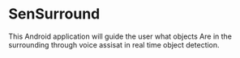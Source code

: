# SenSurround
This Android application will guide the user what objects  Are in the surrounding through voice assisat in real time  object detection.
